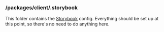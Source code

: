 ### /packages/client/.storybook

This folder contains the [Storybook](https://storybook.js.org/docs/guides/guide-react/) config. Everything should be set up at this point, so there's no need to do anything here.
